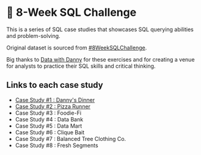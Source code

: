 # 📅 8-Week SQL Challenge

This is a series of SQL case studies that showcases SQL querying abilities and problem-solving. 

Original dataset is sourced from [#8WeekSQLChallenge](https://8weeksqlchallenge.com/). 

Big thanks to [Data with Danny](https://www.linkedin.com/company/datawithdanny/) for these exercises and for creating a venue for analysts to practice their SQL skills and critical thinking.

## Links to each case study
- [Case Study #1 : Danny's Dinner](https://github.com/biblehong/8-Week-SQL-Challenge/blob/main/Case%20Study%20%231%20%3A%20Danny's%20Diner.md)
- [Case Study #2 : Pizza Runner](https://github.com/biblehong/8-Week-SQL-Challenge/blob/main/Case%20Study%20%232%20%3A%20Pizza%20Runner.md)
- Case Study #3 : Foodie-Fi
- Case Study #4 : Data Bank
- Case Study #5 : Data Mart
- Case Study #6 : Clique Bait
- Case Study #7 : Balanced Tree Clothing Co.
- Case Study #8 : Fresh Segments
